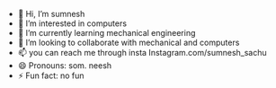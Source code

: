 - 👋 Hi, I’m sumnesh
- 👀 I’m interested in computers 
- 🌱 I’m currently learning mechanical engineering 
- 💞️ I’m looking to collaborate with mechanical and computers 
- 📫 you can reach me through insta Instagram.com/sumnesh_sachu
- 😄 Pronouns: som. neesh
- ⚡ Fun fact: no fun

<!---
sumnesh is a ✨ special ✨ repository because its `README.md` (this file) appears on your GitHub profile.
You can click the Preview link to take a look at your changes.
--->
